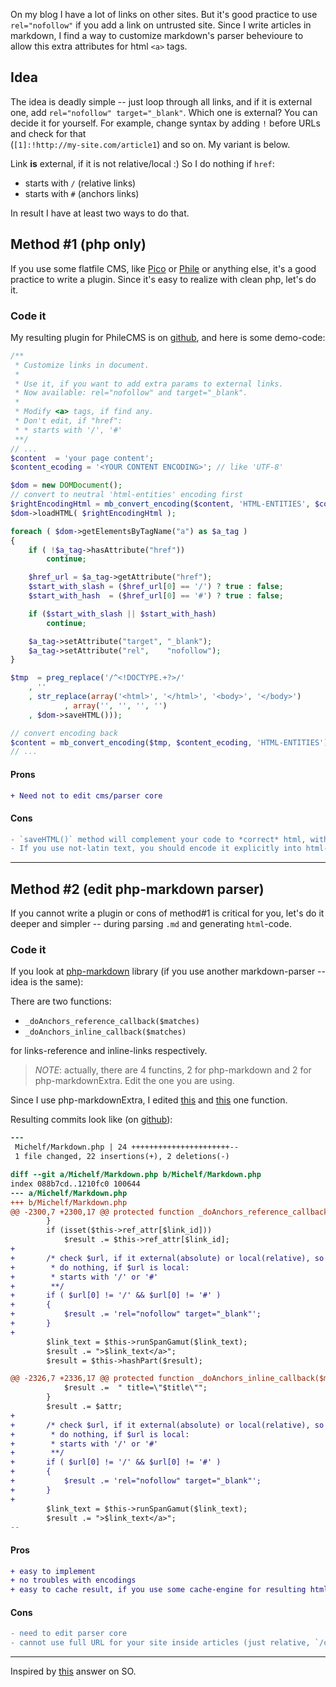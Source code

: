 <!--
Title: How to customize markdown link syntax?
Description: Short article about 2 ways of modifying markdown syntax (by php-plugin and by editing php-parser) for adding extra syntaz in html a-tags.
Tags: php, markdown, hacks, development
Date: 2013/11/01
-->

On my blog I have a lot of links on other sites. But it's good practice to use `rel="nofollow"`
if you add a link on untrusted site. Since I write articles in markdown, I find a way to customize
markdown's parser behevioure to allow this extra attributes for html `<a>` tags<!--cut-here-->.


## Idea

The idea is deadly simple -- just loop through all links, and if it is external one,
add `rel="nofollow" target="_blank"`. Which one is external? You can decide it for yourself.
For example, change syntax by adding `!` before URLs and check for that  
(`[1]:!http://my-site.com/article1`) and so on. My variant is below.

Link **is** external, if it is not relative/local :) So I do nothing if `href`:

* starts with `/` (relative links)
* starts with `#` (anchors links)

In result I have at least two ways to do that.


## Method #1 (php only)

If you use some flatfile CMS, like [Pico][pico-git] or [Phile][phile-git] or anything else,
it's a good practice to write a plugin. Since it's easy to realize with clean php, let's do it.



### Code it

My resulting plugin for PhileCMS is on [github][phileCustomizeLinks], and here is some demo-code:

```php
/**
 * Customize links in document.
 *
 * Use it, if you want to add extra params to external links.
 * Now available: rel="nofollow" and target="_blank".
 *
 * Modify <a> tags, if find any.
 * Don't edit, if "href":
 * * starts with '/', '#'
 **/
// ...
$content  = 'your page content';
$content_ecoding = '<YOUR CONTENT ENCODING>'; // like 'UTF-8'

$dom = new DOMDocument();
// convert to neutral 'html-entities' encoding first
$rightEncodingHtml = mb_convert_encoding($content, 'HTML-ENTITIES', $content_ecoding);
$dom->loadHTML( $rightEncodingHtml );

foreach ( $dom->getElementsByTagName("a") as $a_tag )
{
	if ( !$a_tag->hasAttribute("href"))
		continue;

	$href_url = $a_tag->getAttribute("href");
	$start_with_slash = ($href_url[0] == '/') ? true : false;
	$start_with_hash  = ($href_url[0] == '#') ? true : false;

	if ($start_with_slash || $start_with_hash)
		continue;

	$a_tag->setAttribute("target", "_blank");
	$a_tag->setAttribute("rel",    "nofollow");
}

$tmp  = preg_replace('/^<!DOCTYPE.+?>/'
	, ''
	, str_replace(array('<html>', '</html>', '<body>', '</body>')
			, array('', '', '', '')
	, $dom->saveHTML()));

// convert encoding back
$content = mb_convert_encoding($tmp, $content_ecoding, 'HTML-ENTITIES');
// ...
```

#### Prons

```diff
+ Need not to edit cms/parser core
```

#### Cons

```diff
- `saveHTML()` method will complement your code to *correct* html, with DOCTYPE, all closed tags and so on. Is it desired behaviour for you?
- If you use not-latin text, you should encode it explicitly into html-enteties and then back. If you use some html-code examples encoded into 'html-enteties', they will become back just html
```

* * *



## Method #2 (edit php-markdown parser)

If you cannot write a plugin or cons of method#1 is critical for you, let's do it deeper and simpler
-- during parsing `.md` and generating `html`-code.


### Code it

If you look at [php-markdown][2] library
(if you use another markdown-parser -- idea is the same):

There are two functions:

* `_doAnchors_reference_callback($matches)`
* `_doAnchors_inline_callback($matches)`

for links-reference and inline-links respectively.

> *NOTE*: actually, there are 4 functins, 2 for php-markdown and 2 for php-markdownExtra. Edit the one you are using.

Since I use php-markdownExtra, I edited [this][3] and [this][4] one function.

Resulting commits look like (on [github][my-github-commit]):

```diff
---
 Michelf/Markdown.php | 24 ++++++++++++++++++++++--
 1 file changed, 22 insertions(+), 2 deletions(-)

diff --git a/Michelf/Markdown.php b/Michelf/Markdown.php
index 088b7cd..1210fc0 100644
--- a/Michelf/Markdown.php
+++ b/Michelf/Markdown.php
@@ -2300,7 +2300,17 @@ protected function _doAnchors_reference_callback($matches) {
 		}
 		if (isset($this->ref_attr[$link_id]))
 			$result .= $this->ref_attr[$link_id];
+
+		/* check $url, if it external(absolute) or local(relative), so
+		 * do nothing, if $url is local:
+		 * starts with '/' or '#'
+		 **/
+		if ( $url[0] != '/' && $url[0] != '#' )
+		{
+			$result .= 'rel="nofollow" target="_blank"';
+		}
+
 		$link_text = $this->runSpanGamut($link_text);
 		$result .= ">$link_text</a>";
 		$result = $this->hashPart($result);

@@ -2326,7 +2336,17 @@ protected function _doAnchors_inline_callback($matches) {
 			$result .=  " title=\"$title\"";
 		}
 		$result .= $attr;
+
+		/* check $url, if it external(absolute) or local(relative), so
+		 * do nothing, if $url is local:
+		 * starts with '/' or '#'
+		 **/
+		if ( $url[0] != '/' && $url[0] != '#' )
+		{
+			$result .= 'rel="nofollow" target="_blank"';
+		}
+
 		$link_text = $this->runSpanGamut($link_text);
 		$result .= ">$link_text</a>";
-- 
```

#### Pros

```diff
+ easy to implement
+ no troubles with encodings
+ easy to cache result, if you use some cache-engine for resulting html output
```

#### Cons

```diff
- need to edit parser core
- cannot use full URL for your site inside articles (just relative, `/content...` )
```

---
Inspired by [this][1] answer on SO.


[1]:http://stackoverflow.com/a/11789091
(How to customize markdown link syntax)

[2]:http://michelf.ca/projects/php-markdown/extra/
(PHP Markdown Extra)

[3]:https://github.com/michelf/php-markdown/blob/efcf20752db06533b04b450e1ad117c25fd4e41a/Michelf/Markdown.php#L2277
(function _doAnchors_reference_callback, line: 2277)

[4]:https://github.com/michelf/php-markdown/blob/efcf20752db06533b04b450e1ad117c25fd4e41a/Michelf/Markdown.php#L2313
(function _doAnchors_inline_callback, line: 2313)

[phileCustomizeLinks]:https://github.com/Jecomire/phileCustomizeLinks/blob/master/plugin.php

[pico-git]:https://github.com/gilbitron/Pico

[phile-git]:https://github.com/PhileCMS/Phile

[my-github-commit]:https://github.com/Jecomire/php-markdown/commit/66d3da7c2c95aab1ff97b6d114d36eceaf9ff44f
